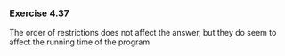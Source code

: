 ### Exercise 4.37
The order of restrictions does not affect the answer, but they do seem to affect the running time of the program
